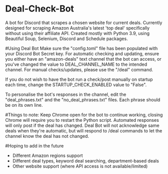 # Deal-Check-Bot
A bot for Discord that scrapes a chosen website for current deals. Currently designed for scraping Amazon Australia's latest 'top deal' specifically without using their affiliate API. Created mostly with Python 3.9, using Beautiful Soup, Selenium, Discord and Schedule packages. 

#Using Deal Bot
Make sure the "config.toml" file has been populated with your Discord Bot Secret key. For automatic checking and updating, ensure you either have an "amazon-deals" text channel that the bot can access, or you've changed the value to DEAL_CHANNEL_NAME to the intended channel. For manual checks/updates, please use the "/deal" command. 

If you do not wish to have the bot run a check/post manually on startup each time, change the STARTUP_CHECK_ENABLED value to "False".

To personalise the bot's responses in the channel, edit the "deal_phrases.txt" and the "no_deal_phrases.txt" files. Each phrase should be on its own line. 


#Things to note:
Keep Chrome open for the bot to continue working, closing Chrome will require you to restart the Python script. 
Automated responses will only post if the deal has changed. Deal Bot will not acknowledge same deals when they're automatic, but will respond to /deal commands to let the channel know the deal has not changed. 


#Hoping to add in the future
- Different Amazon regions support
- Different deal types, keyword deal searching, department-based deals
- Other website support (where API access is not available/limited)
